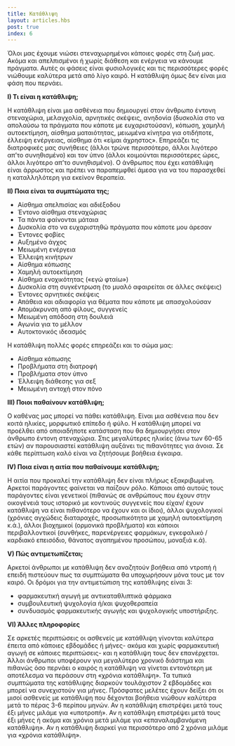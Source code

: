 ```yaml
---
title: Κατάθλιψη
layout: articles.hbs
post: true
index: 6
---
```


Όλοι μας έχουμε νιώσει στεναχωρημένοι κάποιες φορές στη ζωή μας. Ακόμα και απελπισμένοι ή χωρίς διάθεση και ενέργεια να
κάνουμε πράγματα. Αυτές οι φάσεις είναι φυσιολογικές και τις περισσότερες φορές νιώθουμε καλύτερα μετά από λίγο καιρό. Η
κατάθλιψη όμως δεν είναι μια φάση που περνάει.

**I) Tι είναι η κατάθλιψη;**

Η κατάθλιψη είναι μια ασθένεια που δημιουργεί στον άνθρωπο έντονη στεναχώρια, μελαγχολία, αρνητικές σκέψεις, ανηδονία
(δυσκολία στο να απολαύσω τα πράγματα που κάποτε με ευχαριστούσαν), κόπωση, χαμηλή αυτοεκτίμηση, αίσθημα ματαιότητας,
μειωμένα κίνητρα για οτιδήποτε, έλλειψη ενέργειας, αίσθημα ότι «είμαι άχρηστος». Επηρεάζει τις διατροφικές μας συνήθειες
(άλλοι τρώνε περισσότερο, άλλοι λιγότερο απ’το συνηθισμένο) και τον ύπνο (άλλοι κοιμούνται περισσότερες ώρες, άλλοι
λιγότερο απ’το συνηθισμένο). Ο άνθρωπος που έχει κατάθλιψη είναι άρρωστος και πρέπει να παραπεμφθεί άμεσα για να του
παρασχεθεί η καταλληλότερη για εκείνον θεραπεία.

**II) Ποια είναι τα συμπτώματα της;**

* Αίσθημα απελπισίας και αδιέξοδου
* Έντονο αίσθημα στεναχώριας
* Τα πάντα φαίνονται μάταια
* Δυσκολία στο να ευχαριστηθώ πράγματα που κάποτε μου άρεσαν
* Έντονες φοβίες
* Αυξημένο άγχος
* Μειωμένη ενέργεια
* Έλλειψη κινήτρων
* Αίσθημα κόπωσης
* Χαμηλή αυτοεκτίμηση
* Αίσθημα ενοχικότητας («εγώ φταίω»)
* Δυσκολία στη συγκέντρωση (το μυαλό αφαιρείται σε άλλες σκέψεις)
* Έντονες αρνητικές σκέψεις
* Απάθεια και αδιαφορία για θέματα που κάποτε με απασχολούσαν
* Απομάκρυνση από φίλους, συγγενείς
* Μειωμένη απόδοση στη δουλειά
* Αγωνία για το μέλλον
* Αυτοκτονικός ιδεασμός

Η κατάθλιψη πολλές φορές επηρεάζει και το σώμα μας:

* Αίσθημα κόπωσης
* Προβλήματα στη διατροφή
* Προβλήματα στον ύπνο
* Έλλειψη διάθεσης για σεξ
* Μειωμένη αντοχή στον πόνο

**ΙΙΙ) Ποιοι παθαίνουν κατάθλιψη;**

Ο καθένας μας μπορεί να πάθει κατάθλιψη. Είναι μια ασθένεια που δεν κοιτά ηλικίες, μορφωτικό επίπεδο ή φύλο. Η κατάθλιψη
μπορεί να προέλθει από οποιαδήποτε κατάσταση που θα δημιουργήσει στον άνθρωπο έντονη στεναχώρια. Στις μεγαλύτερες
ηλικίες (άνω των 60-65 ετών) αν παρουσιαστεί κατάθλιψη αυξάνει τις πιθανότητες για άνοια. Σε κάθε περίπτωση καλό είναι
να ζητήσουμε βοήθεια έγκαιρα.

**IV) Ποια είναι η αιτία που παθαίνουμε κατάθλιψη;**

Η αιτία που προκαλεί την κατάθλιψη δεν είναι πλήρως εξακριβωμένη. Αρκετοί παράγοντες φαίνεται να παίζουν ρόλο. Κάποιοι
από αυτούς τους παράγοντες είναι γενετικοί (πιθανώς σε ανθρώπους που έχουν στην οικογένειά τους ιστορικό με κοντινούς
συγγενείς που είχαν/ έχουν κατάθλιψη να είναι πιθανότερο να έχουν και οι ίδιοι), άλλοι ψυχολογικοί (χρόνιες αγχώδεις
διαταραχές, προσωπικότητα με χαμηλή αυτοεκτίμηση κ.ά.), άλλοι βιοχημικοί (ορμονικά προβλήματα) και κάποιοι
περιβαλλοντικοί (συνθήκες, παρενέργειες φαρμάκων, εγκεφαλικό / καρδιακό επεισόδιο, θάνατος αγαπημένου προσώπου, μοναξιά
κ.ά).

**V) Πώς αντιμετωπίζεται;**

Αρκετοί άνθρωποι με κατάθλιψη δεν αναζητούν βοήθεια από ντροπή ή επειδή πιστεύουν πως τα συμπτώματα θα υποχωρήσουν μόνα
τους με τον καιρό. Οι δρόμοι για την αντιμετώπιση της κατάθλιψης είναι 3:

* φαρμακευτική αγωγή με αντικαταθλιπτικά φάρμακα
* συμβουλευτική ψυχολογία ή/και ψυχοθεραπεία
* συνδυασμός φαρμακευτικής αγωγής και ψυχολογικής υποστήριξης.

**VI) Άλλες πληροφορίες**

Σε αρκετές περιπτώσεις οι ασθενείς με κατάθλιψη γίνονται καλύτερα έπειτα από κάποιες εβδομάδες ή μήνες- ακόμα και χωρίς
φαρμακευτική αγωγή σε κάποιες περιπτώσεις- και η κατάθλιψη τους δεν επανέρχεται. Άλλοι άνθρωποι υποφέρουν για μεγαλύτερο
χρονικό διάστημα και πιθανώς όσο περνάει ο καιρός η κατάθλιψη να γίνεται εντονότερη με αποτέλεσμα να περάσουν στη
«χρόνια κατάθλιψη». Τα τυπικά συμπτώματα της κατάθλιψης διαρκούν τουλάχιστον 2 εβδομάδες και μπορεί να συνεχιστούν για
μήνες. Πρόσφατες μελέτες έχουν δείξει ότι οι μισοί ασθενείς με κατάθλιψη που δέχονται βοήθεια νιώθουν καλύτερα μετά το
πέρας 3-6 περίπου μηνών. Αν η κατάθλιψη επιστρέψει μετά τους έξι μήνες μιλάμε για «υποτροπή». Αν η κατάθλιψη επιστρέψει
μετά τους έξι μήνες ή ακόμα και χρόνια μετά μιλάμε για «επαναλαμβανόμενη κατάθλιψη». Αν η κατάθλιψη διαρκεί για
περισσότερο από 2 χρόνια μιλάμε για «χρόνια κατάθλιψη».